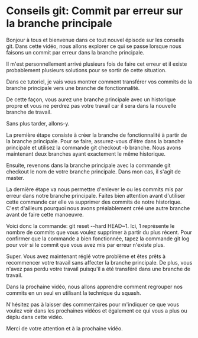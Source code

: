# Conseils git: Commit par erreur sur la branche principale

Bonjour à tous et bienvenue dans ce tout nouvel épisode sur les conseils git. Dans cette vidéo, nous allons explorer ce qui se passe lorsque nous faisons un commit par erreur dans la branche principale.

Il m'est personnellement arrivé plusieurs fois de faire cet erreur et il existe probablement plusieurs solutions pour se sortir de cette situation.

Dans ce tutoriel, je vais vous montrer comment transférer vos commits de la branche principale vers une branche de fonctionnalité.

De cette façon, vous aurez une branche principale avec un historique propre et vous ne perdrez pas votre travail car il sera dans la nouvelle branche de travail.

Sans plus tarder, allons-y.

La première étape consiste à créer la branche de fonctionnalité à partir de la branche principale. Pour se faire, assurez-vous d'être dans la branche principale et utilisez la commande git checkout -b branche. Nous avons maintenant deux branches ayant exactement le même historique.

Ensuite, revenons dans la branche principale avec la commande git checkout le nom de votre branche principale. Dans mon cas, il s'agit de master.

La dernière étape va nous permettre d'enlever le ou les commits mis par erreur dans notre branche principale. Faites bien attention avant d'utiliser cette commande car elle va supprimer des commits de notre historique. C'est d'ailleurs pourquoi nous avons préalablement créé une autre branche avant de faire cette manoeuvre.

Voici donc la commande: git reset --hard HEAD~1. Ici, 1 représente le nombre de commits que vous voulez supprimer à partir du plus récent. Pour confirmer que la commande a bien fonctionnée, tapez la commande git log pour voir si le commit que vous avez mis par erreur n'existe plus.

Super. Vous avez maintenant réglé votre problème et êtes prêts à recommencer votre travail sans affecter la branche principale. De plus, vous n'avez pas perdu votre travail puisqu'il a été transféré dans une branche de travail.

Dans la prochaine vidéo, nous allons apprendre comment regrouper nos commits en un seul en utilisant la technique du squash.

N'hésitez pas à laisser des commentaires pour m'indiquer ce que vous voulez voir dans les prochaines vidéos et également ce qui vous a plus ou déplu dans cette vidéo.

Merci de votre attention et à la prochaine vidéo.
